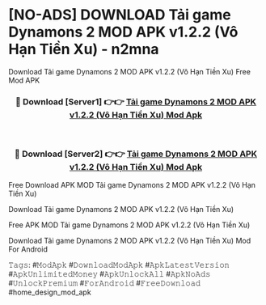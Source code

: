 # [NO-ADS] DOWNLOAD Tải game Dynamons 2 MOD APK v1.2.2 (Vô Hạn Tiền Xu) - n2mna
Download Tải game Dynamons 2 MOD APK v1.2.2 (Vô Hạn Tiền Xu) Free Mod APK

<div align="center">
<h3>🔴 Download [Server1] 👉👉 <a href="https://apk-comot.site?title=Tải_game_Dynamons_2_MOD_APK_v1.2.2_(Vô_Hạn_Tiền_Xu)">Tải game Dynamons 2 MOD APK v1.2.2 (Vô Hạn Tiền Xu) Mod Apk</a></h3><br>

<h3>🔴 Download [Server2] 👉👉 <a href="https://apk-comot.site?title=Tải_game_Dynamons_2_MOD_APK_v1.2.2_(Vô_Hạn_Tiền_Xu)">Tải game Dynamons 2 MOD APK v1.2.2 (Vô Hạn Tiền Xu) Mod Apk</a></h3>
</div>


Free Download APK MOD Tải game Dynamons 2 MOD APK v1.2.2 (Vô Hạn Tiền Xu)

Download Tải game Dynamons 2 MOD APK v1.2.2 (Vô Hạn Tiền Xu) 

Free APK MOD Tải game Dynamons 2 MOD APK v1.2.2 (Vô Hạn Tiền Xu) 

Download Tải game Dynamons 2 MOD APK v1.2.2 (Vô Hạn Tiền Xu) Mod For Android

𝚃𝚊𝚐𝚜: #𝙼𝚘𝚍𝙰𝚙𝚔 #𝙳𝚘𝚠𝚗𝚕𝚘𝚊𝚍𝙼𝚘𝚍𝙰𝚙𝚔 #𝙰𝚙𝚔𝙻𝚊𝚝𝚎𝚜𝚝𝚅𝚎𝚛𝚜𝚒𝚘𝚗 #𝙰𝚙𝚔𝚄𝚗𝚕𝚒𝚖𝚒𝚝𝚎𝚍𝙼𝚘𝚗𝚎𝚢 #𝙰𝚙𝚔𝚄𝚗𝚕𝚘𝚌𝚔𝙰𝚕𝚕 #𝙰𝚙𝚔𝙽𝚘𝙰𝚍𝚜 #𝚄𝚗𝚕𝚘𝚌𝚔𝙿𝚛𝚎𝚖𝚒𝚞𝚖 #𝙵𝚘𝚛𝙰𝚗𝚍𝚛𝚘𝚒𝚍 #𝙵𝚛𝚎𝚎𝙳𝚘𝚠𝚗𝚕𝚘𝚊𝚍 #home_design_mod_apk
